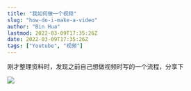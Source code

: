 ```yaml
---
title: "我如何做一个视频"
slug: "how-do-i-make-a-video"
author: "Bin Hua"
lastmod: 2022-03-09T17:35:26Z
date: 2022-03-09T17:35:26Z
tags: ["Youtube", "视频"]
---
```


刚才整理资料时，发现之前自己想做视频时写的一个流程，分享下

![](/imgs/how-do-i-make-a-video.jpg)